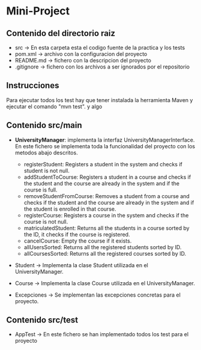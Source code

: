 # **Mini-Project**

## **Contenido del directorio raiz**
- src -> En esta carpeta esta el codigo fuente de la practica y los tests
- pom.xml -> archivo con la configuracion del proyecto
- README.md -> fichero con la descripcion del proyecto
- .gitignore -> fichero con los archivos a ser ignorados por el repositorio

## **Instrucciones**

Para ejecutar todos los test hay que tener instalada la herramienta Maven y ejecutar el comando "mvn test".
y algo

## **Contenido src/main**
- **UniversityManager**: implementa la interfaz UniversityManagerInterface. En este fichero se implementa toda la
  funcionalidad del proyecto con los metodos abajo descritos.

  * registerStudent: Registers a student in the system and checks if student is not null.
  * addStudentToCourse: Registers a student in a course and checks if the student and the course are already in the system and if the course is full.
  * removeStudentFromCourse: Removes a student from a course and checks if the student and the course are already in the system and if the student is enrolled in that course.
  * registerCourse: Registers a course in the system and checks if the course is not null.
  * matriculatedStudent: Returns all the students in a course sorted by the ID, it checks if the course is registered.
  * cancelCourse: Empty the course if it exists.
  * allUsersSorted: Returns all the registered students sorted by ID.
  * allCoursesSorted: Returns all the registered courses sorted by ID.


- Student -> Implementa la clase Student utilizada en el UniversityManager.
- Course -> Implementa la clase Course utilizada en el UniversityManager.
- Excepciones -> Se implementan las excepciones concretas para el proyecto.

## **Contenido src/test**
- AppTest -> En este fichero se han implementado todos los test para el proyecto
